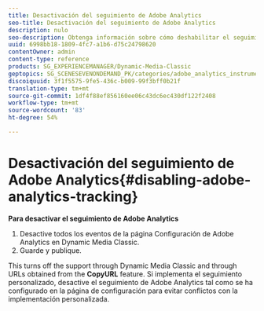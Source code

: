 ```yaml
---
title: Desactivación del seguimiento de Adobe Analytics
seo-title: Desactivación del seguimiento de Adobe Analytics
description: nulo
seo-description: Obtenga información sobre cómo deshabilitar el seguimiento de Adobe Analytics.
uuid: 6998bb18-1809-4fc7-a1b6-d75c24798620
contentOwner: admin
content-type: reference
products: SG_EXPERIENCEMANAGER/Dynamic-Media-Classic
geptopics: SG_SCENESEVENONDEMAND_PK/categories/adobe_analytics_instrumentation_kit
discoiquuid: 3f1f5575-9fe5-436c-b009-99f3bff0b21f
translation-type: tm+mt
source-git-commit: 1df4f88ef856160ee06c43dc6ec430df122f2408
workflow-type: tm+mt
source-wordcount: '83'
ht-degree: 54%

---
```



# Desactivación del seguimiento de Adobe Analytics{#disabling-adobe-analytics-tracking}

**Para desactivar el seguimiento de Adobe Analytics**

1. Desactive todos los eventos de la página Configuración de Adobe Analytics en Dynamic Media Classic.
1. Guarde y publique.

This turns off the support through Dynamic Media Classic and through URLs obtained from the **CopyURL** feature. Si implementa el seguimiento personalizado, desactive el seguimiento de Adobe Analytics tal como se ha configurado en la página de configuración para evitar conflictos con la implementación personalizada.


